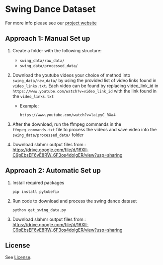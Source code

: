 # Swing Dance Dataset 
For more info please see our [project website](https://von31.github.io/synNsync/)

## Approach 1: Manual Set up

1. Create a folder with the following structure:
   - `swing_data/raw_data/`
   - `swing_data/processed_data/`
    

2. Download the youtube videos your choice of method into `swing_data/raw_data/` by using the provided list of video links found in `video_links.txt`. Each video can be found by replacing video_link_id in `https://www.youtube.com/watch?v=video_link_id` with the link found in the `video_links.txt` 

   - Example: 
       ```
       https://www.youtube.com/watch?v=laLyyC_RXa4
       ```

3. After the download, run the ffmpeg commands in the `ffmpeg_commands.txt` file to process the videos and save video into the `swing_data/processed_data/` folder


4. Download slahmr output files from : https://drive.google.com/file/d/16XIl-C9pEbsEF6vE8RW_6F3os4doIgER/view?usp=sharing


## Approach 2: Automatic Set up

1. Install required packages

    ```
    pip install pytubefix
    ```

2. Run code to download and process the swing dance dataset
   
    ```
    python get_swing_data.py 
    ```

3. Download slahmr output files from : https://drive.google.com/file/d/16XIl-C9pEbsEF6vE8RW_6F3os4doIgER/view?usp=sharing

## License
See [License](./LICENSE).

